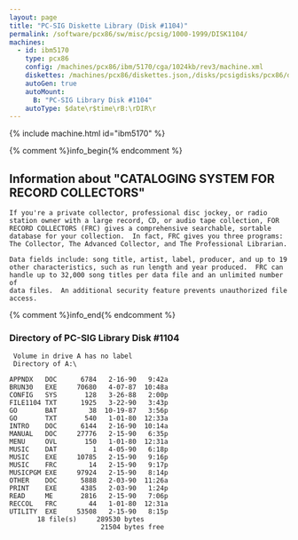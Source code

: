 ```yaml
---
layout: page
title: "PC-SIG Diskette Library (Disk #1104)"
permalink: /software/pcx86/sw/misc/pcsig/1000-1999/DISK1104/
machines:
  - id: ibm5170
    type: pcx86
    config: /machines/pcx86/ibm/5170/cga/1024kb/rev3/machine.xml
    diskettes: /machines/pcx86/diskettes.json,/disks/pcsigdisks/pcx86/diskettes.json
    autoGen: true
    autoMount:
      B: "PC-SIG Library Disk #1104"
    autoType: $date\r$time\rB:\rDIR\r
---
```


{% include machine.html id="ibm5170" %}

{% comment %}info_begin{% endcomment %}

## Information about "CATALOGING SYSTEM FOR RECORD COLLECTORS"

    If you're a private collector, professional disc jockey, or radio
    station owner with a large record, CD, or audio tape collection, FOR
    RECORD COLLECTORS (FRC) gives a comprehensive searchable, sortable
    database for your collection.  In fact, FRC gives you three programs:
    The Collector, The Advanced Collector, and The Professional Librarian.
    
    Data fields include: song title, artist, label, producer, and up to 19
    other characteristics, such as run length and year produced.  FRC can
    handle up to 32,000 song titles per data file and an unlimited number of
    data files.  An additional security feature prevents unauthorized file
    access.
{% comment %}info_end{% endcomment %}


### Directory of PC-SIG Library Disk #1104

     Volume in drive A has no label
     Directory of A:\

    APPNDX   DOC      6784   2-16-90   9:42a
    BRUN30   EXE     70680   4-07-87  10:48a
    CONFIG   SYS       128   3-26-88   2:00p
    FILE1104 TXT      1925   3-22-90   3:43p
    GO       BAT        38  10-19-87   3:56p
    GO       TXT       540   1-01-80  12:33a
    INTRO    DOC      6144   2-16-90  10:14a
    MANUAL   DOC     27776   2-15-90   6:35p
    MENU     OVL       150   1-01-80  12:31a
    MUSIC    DAT         1   4-05-90   6:18p
    MUSIC    EXE     10785   2-15-90   9:16p
    MUSIC    FRC        14   2-15-90   9:17p
    MUSICPGM EXE     97924   2-15-90   8:14p
    OTHER    DOC      5888   2-03-90  11:26a
    PRINT    EXE      4385   2-03-90   1:24p
    READ     ME       2816   2-15-90   7:06p
    RECCOL   FRC        44   1-01-80  12:31a
    UTILITY  EXE     53508   2-15-90   8:15p
           18 file(s)     289530 bytes
                           21504 bytes free
